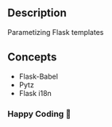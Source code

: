 ## Description
Parametizing Flask templates

## Concepts
- Flask-Babel
- Pytz
- Flask i18n


### Happy Coding 🚀
